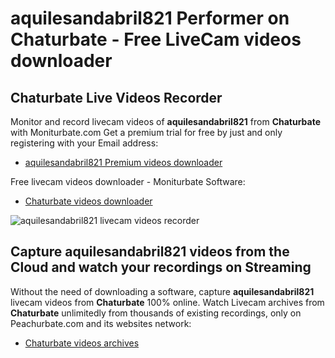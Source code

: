 # aquilesandabril821 Performer on Chaturbate - Free LiveCam videos downloader

## Chaturbate Live Videos Recorder

Monitor and record livecam videos of **aquilesandabril821** from **Chaturbate** with Moniturbate.com
Get a premium trial for free by just and only registering with your Email address:
* [aquilesandabril821 Premium videos downloader](https://moniturbate.com/request-demo-licence-key.html)

Free livecam videos downloader - Moniturbate Software:
* [Chaturbate videos downloader](https://moniturbate.com/moniturbate-download-software.html)

![aquilesandabril821 livecam videos recorder](https://peachurnet.com/templates/moniturbate-software.png)


## Capture aquilesandabril821 videos from the Cloud and watch your recordings on Streaming

Without the need of downloading a software, capture **aquilesandabril821** livecam videos from **Chaturbate** 100% online.
Watch Livecam archives from **Chaturbate** unlimitedly from thousands of existing recordings, only on Peachurbate.com and its websites network:
* [Chaturbate videos archives](https://peachurnet.com/)